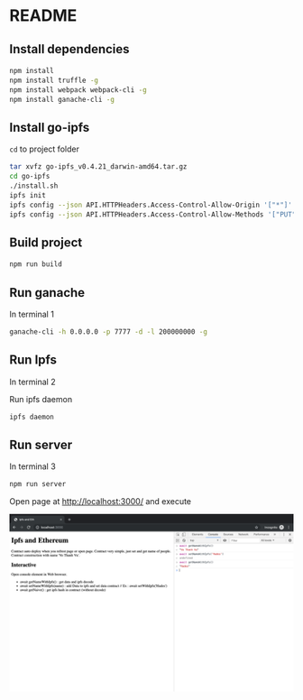 # README

## Install dependencies

```bash
npm install
npm install truffle -g
npm install webpack webpack-cli -g
npm install ganache-cli -g
```

## Install go-ipfs

`cd` to project folder

```bash
tar xvfz go-ipfs_v0.4.21_darwin-amd64.tar.gz
cd go-ipfs
./install.sh
ipfs init
ipfs config --json API.HTTPHeaders.Access-Control-Allow-Origin '["*"]'
ipfs config --json API.HTTPHeaders.Access-Control-Allow-Methods '["PUT", "GET", "POST"]'
```

## Build project

```bash
npm run build
```

## Run ganache

In terminal 1

```bash
ganache-cli -h 0.0.0.0 -p 7777 -d -l 200000000 -g
```

## Run Ipfs

In terminal 2

Run ipfs daemon

```bash
ipfs daemon
```

## Run server

In terminal 3

```bash
npm run server
```

Open page at <http://localhost:3000/> and execute

![Example](./images/example.png)
